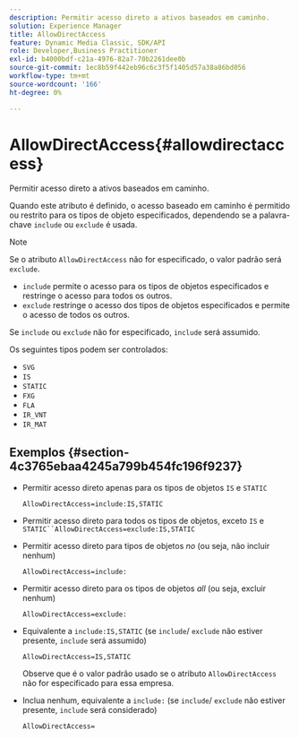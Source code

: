 ```yaml
---
description: Permitir acesso direto a ativos baseados em caminho.
solution: Experience Manager
title: AllowDirectAccess
feature: Dynamic Media Classic, SDK/API
role: Developer,Business Practitioner
exl-id: b4000bdf-c21a-4976-82a7-70b2261dee0b
source-git-commit: 1ec8b59f442eb96c6c3f5f1405d57a38a86bd056
workflow-type: tm+mt
source-wordcount: '166'
ht-degree: 0%

---
```


# AllowDirectAccess{#allowdirectaccess}

Permitir acesso direto a ativos baseados em caminho.

Quando este atributo é definido, o acesso baseado em caminho é permitido ou restrito para os tipos de objeto especificados, dependendo se a palavra-chave `include` ou `exclude` é usada.

>[!NOTE]
>
>Se o atributo `AllowDirectAccess` não for especificado, o valor padrão será `exclude`.

* `include` permite o acesso para os tipos de objetos especificados e restringe o acesso para todos os outros.
* `exclude` restringe o acesso dos tipos de objetos especificados e permite o acesso de todos os outros.

Se `include` ou `exclude` não for especificado, `include` será assumido.

Os seguintes tipos podem ser controlados:

* `SVG`
* `IS`
* `STATIC`
* `FXG`
* `FLA`
* `IR_VNT`
* `IR_MAT`

## Exemplos {#section-4c3765ebaa4245a799b454fc196f9237}

* Permitir acesso direto apenas para os tipos de objetos `IS` e `STATIC`

   `AllowDirectAccess=include:IS,STATIC`

* Permitir acesso direto para todos os tipos de objetos, exceto `IS` e `STATIC``AllowDirectAccess=exclude:IS,STATIC`

* Permitir acesso direto para tipos de objetos *no* (ou seja, não incluir nenhum)

   `AllowDirectAccess=include:`

* Permitir acesso direto para os tipos de objetos *all* (ou seja, excluir nenhum)

   `AllowDirectAccess=exclude:`

* Equivalente a `include:IS,STATIC` (se `include`/ `exclude` não estiver presente, `include` será assumido)

   `AllowDirectAccess=IS,STATIC`

   Observe que é o valor padrão usado se o atributo `AllowDirectAccess` não for especificado para essa empresa.

* Inclua nenhum, equivalente a `include:` (se `include`/ `exclude` não estiver presente, `include` será considerado)

   `AllowDirectAccess=`
